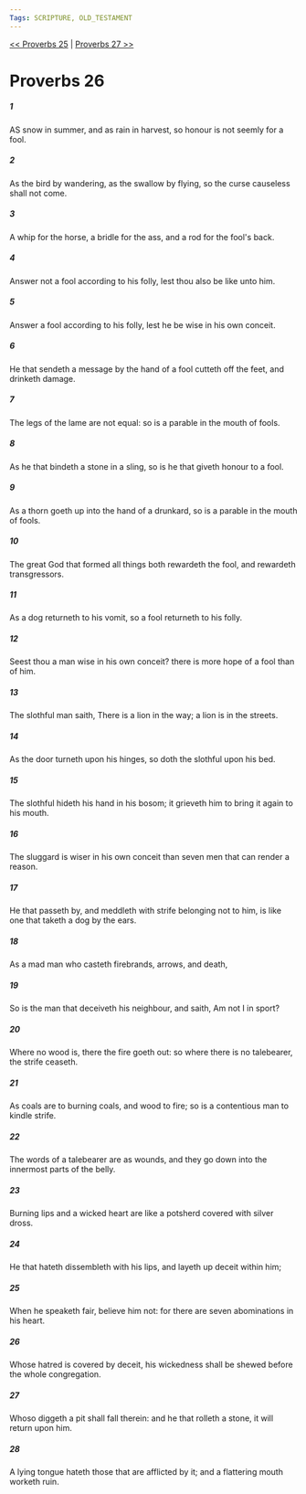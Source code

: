 ```yaml
---
Tags: SCRIPTURE, OLD_TESTAMENT
---
```


[<< Proverbs 25](OLD_TESTAMENT/20_Proverbs/Proverbs_25.md) | [Proverbs 27 >>](OLD_TESTAMENT/20_Proverbs/Proverbs_27.md)

# Proverbs 26

##### 1
 AS snow in summer, and as rain in harvest, so honour is not seemly for a fool.
##### 2
 As the bird by wandering, as the swallow by flying, so the curse causeless shall not come.
##### 3
 A whip for the horse, a bridle for the ass, and a rod for the fool's back.
##### 4
 Answer not a fool according to his folly, lest thou also be like unto him.
##### 5
 Answer a fool according to his folly, lest he be wise in his own conceit.
##### 6
 He that sendeth a message by the hand of a fool cutteth off the feet, and drinketh damage.
##### 7
 The legs of the lame are not equal: so is a parable in the mouth of fools.
##### 8
 As he that bindeth a stone in a sling, so is he that giveth honour to a fool.
##### 9
 As a thorn goeth up into the hand of a drunkard, so is a parable in the mouth of fools.
##### 10
 The great God that formed all things both rewardeth the fool, and rewardeth transgressors.
##### 11
 As a dog returneth to his vomit, so a fool returneth to his folly.
##### 12
 Seest thou a man wise in his own conceit?  there is more hope of a fool than of him.
##### 13
 The slothful man saith, There is a lion in the way; a lion is in the streets.
##### 14
 As the door turneth upon his hinges, so doth the slothful upon his bed.
##### 15
 The slothful hideth his hand in his bosom; it grieveth him to bring it again to his mouth.
##### 16
 The sluggard is wiser in his own conceit than seven men that can render a reason.
##### 17
 He that passeth by, and meddleth with strife belonging not to him, is like one that taketh a dog by the ears.
##### 18
 As a mad man who casteth firebrands, arrows, and death,
##### 19
 So is the man that deceiveth his neighbour, and saith, Am not I in sport?
##### 20
 Where no wood is, there the fire goeth out: so where there is no talebearer, the strife ceaseth.
##### 21
 As coals are to burning coals, and wood to fire; so is a contentious man to kindle strife.
##### 22
 The words of a talebearer are as wounds, and they go down into the innermost parts of the belly.
##### 23
 Burning lips and a wicked heart are like a potsherd covered with silver dross.
##### 24
 He that hateth dissembleth with his lips, and layeth up deceit within him;
##### 25
 When he speaketh fair, believe him not: for there are seven abominations in his heart.
##### 26
 Whose hatred is covered by deceit, his wickedness shall be shewed before the whole congregation.
##### 27
 Whoso diggeth a pit shall fall therein: and he that rolleth a stone, it will return upon him.
##### 28
 A lying tongue hateth those that are afflicted by it; and a flattering mouth worketh ruin.
